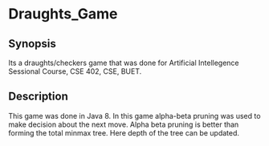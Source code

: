 # Draughts_Game

## Synopsis
Its a draughts/checkers game that was done for Artificial Intellegence Sessional Course, CSE 402, CSE, BUET.

## Description
This game was done in Java 8. In this game alpha-beta pruning was used to make decision about the next move. Alpha beta pruning
is better than forming the total minmax tree. Here depth of the tree can be updated.
